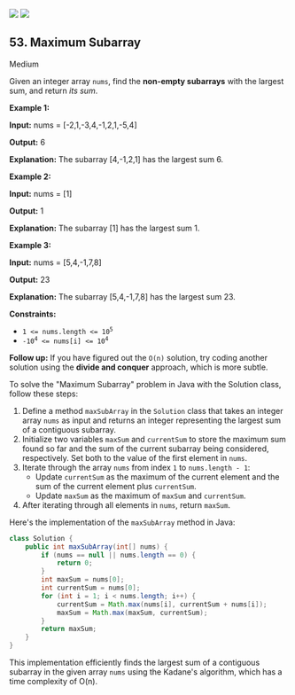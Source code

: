[![](https://img.shields.io/github/stars/javadev/LeetCode-in-Java?label=Stars&style=flat-square)](https://github.com/javadev/LeetCode-in-Java)
[![](https://img.shields.io/github/forks/javadev/LeetCode-in-Java?label=Fork%20me%20on%20GitHub%20&style=flat-square)](https://github.com/javadev/LeetCode-in-Java/fork)

## 53\. Maximum Subarray

Medium

Given an integer array `nums`, find the **non-empty subarrays** with the largest sum, and return _its sum_.

**Example 1:**

**Input:** nums = [-2,1,-3,4,-1,2,1,-5,4]

**Output:** 6

**Explanation:** The subarray [4,-1,2,1] has the largest sum 6. 

**Example 2:**

**Input:** nums = [1]

**Output:** 1

**Explanation:** The subarray [1] has the largest sum 1. 

**Example 3:**

**Input:** nums = [5,4,-1,7,8]

**Output:** 23

**Explanation:** The subarray [5,4,-1,7,8] has the largest sum 23. 

**Constraints:**

*   <code>1 <= nums.length <= 10<sup>5</sup></code>
*   <code>-10<sup>4</sup> <= nums[i] <= 10<sup>4</sup></code>

**Follow up:** If you have figured out the `O(n)` solution, try coding another solution using the **divide and conquer** approach, which is more subtle.

To solve the "Maximum Subarray" problem in Java with the Solution class, follow these steps:

1. Define a method `maxSubArray` in the `Solution` class that takes an integer array `nums` as input and returns an integer representing the largest sum of a contiguous subarray.
2. Initialize two variables `maxSum` and `currentSum` to store the maximum sum found so far and the sum of the current subarray being considered, respectively. Set both to the value of the first element in `nums`.
3. Iterate through the array `nums` from index `1` to `nums.length - 1`:
   - Update `currentSum` as the maximum of the current element and the sum of the current element plus `currentSum`.
   - Update `maxSum` as the maximum of `maxSum` and `currentSum`.
4. After iterating through all elements in `nums`, return `maxSum`.

Here's the implementation of the `maxSubArray` method in Java:

```java
class Solution {
    public int maxSubArray(int[] nums) {
        if (nums == null || nums.length == 0) {
            return 0;
        }
        int maxSum = nums[0];
        int currentSum = nums[0];
        for (int i = 1; i < nums.length; i++) {
            currentSum = Math.max(nums[i], currentSum + nums[i]);
            maxSum = Math.max(maxSum, currentSum);
        }
        return maxSum;
    }
}
```

This implementation efficiently finds the largest sum of a contiguous subarray in the given array `nums` using the Kadane's algorithm, which has a time complexity of O(n).